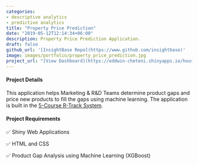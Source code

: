 ```yaml
---
categories:
- descriptive analytics
- predictive analytics
title: "Property Price Prediction"
date: "2019-05-12T12:14:34+06:00"
description: Property Price Prediction Application.
draft: false
github_url: '[InsightBase Repo](https://www.github.com/insightbase)'
image: images/portfolio/property_price_prediction.jpg
project_url: "[View Dashboard](https://eddwin-cheteni.shinyapps.io/house-price-prediction/)"
---
```



#### Project Details

This application helps Marketing & R&D Teams determine product gaps and price new products to fill the gaps using machine learning. The application is built in the [5-Course R-Track System](https://university.business-science.io/p/5-course-bundle-machine-learning-web-apps-time-series).

#### Project Requirements

✅ Shiny Web Applications

✅ HTML and CSS

✅ Product Gap Analysis using Machine Learning (XGBoost)
